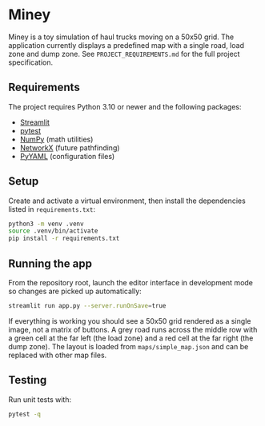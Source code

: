 # Miney

Miney is a toy simulation of haul trucks moving on a 50x50 grid. The application currently displays a predefined map with a single road, load zone and dump zone.
See `PROJECT_REQUIREMENTS.md` for the full project specification.

## Requirements
The project requires Python 3.10 or newer and the following packages:

- [Streamlit](https://streamlit.io)
- [pytest](https://docs.pytest.org/)
- [NumPy](https://numpy.org/) (math utilities)
- [NetworkX](https://networkx.org/) (future pathfinding)
- [PyYAML](https://pyyaml.org/) (configuration files)

## Setup
Create and activate a virtual environment, then install the dependencies listed
in `requirements.txt`:

```bash
python3 -m venv .venv
source .venv/bin/activate
pip install -r requirements.txt
```

## Running the app
From the repository root, launch the editor interface in development mode so
changes are picked up automatically:

```bash
streamlit run app.py --server.runOnSave=true
```

If everything is working you should see a 50x50 grid rendered as a single
image, not a matrix of buttons. A grey road runs across the middle row with a
green cell at the far left (the load zone) and a red cell at the far right (the
dump zone). The layout is loaded from `maps/simple_map.json` and can be replaced
with other map files.

## Testing
Run unit tests with:

```bash
pytest -q
```
